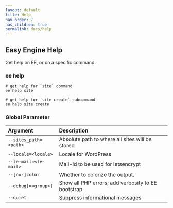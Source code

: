 ```yaml
---
layout: default
title: Help
nav_order: 7
has_children: true
permalink: docs/help
---
```


## Easy Engine Help

Get help on EE, or on a specific command.

### ee help

```
# get help for `site` command
ee help site

# get help for `site create` subcommand
ee help site create
```

### Global Parameter

| Argument              | Description                                           |
|:----------------------|:------------------------------------------------------|
| `--sites_path=<path>` | Absolute path to where all sites will be stored       |
| `--locale=<locale>`	| Locale for WordPress                                  |
| `--le-mail=<le-mail>` | Mail-id to be used for letsencrypt                    |
| `--[no-]color`        | Whether to colorize the output.                       |
| `--debug[=<group>]`   | Show all PHP errors; add verbosity to EE bootstrap.   |
| `--quiet`             | Suppress informational messages                       |
